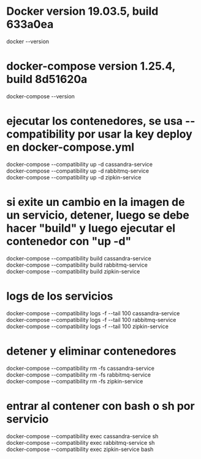 
# Docker version 19.03.5, build 633a0ea
docker --version

# docker-compose version 1.25.4, build 8d51620a
docker-compose --version

# ejecutar los contenedores, se usa --compatibility por usar la key deploy en docker-compose.yml
docker-compose --compatibility up -d cassandra-service  
docker-compose --compatibility up -d rabbitmq-service  
docker-compose --compatibility up -d zipkin-service  

# si exite un cambio en la imagen de un servicio, detener, luego se debe hacer "build" y luego ejecutar el contenedor con "up -d"
docker-compose --compatibility build cassandra-service  
docker-compose --compatibility build rabbitmq-service  
docker-compose --compatibility build zipkin-service  

# logs de los servicios
docker-compose --compatibility logs -f --tail 100 cassandra-service  
docker-compose --compatibility logs -f --tail 100 rabbitmq-service  
docker-compose --compatibility logs -f --tail 100 zipkin-service  

# detener y eliminar contenedores
docker-compose --compatibility rm -fs cassandra-service  
docker-compose --compatibility rm -fs rabbitmq-service  
docker-compose --compatibility rm -fs zipkin-service  

# entrar al contener con bash o sh por servicio
docker-compose --compatibility exec cassandra-service sh  
docker-compose --compatibility exec rabbitmq-service sh  
docker-compose --compatibility exec zipkin-service bash  
